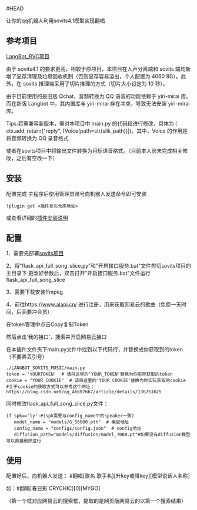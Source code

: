 #HEAD

让你的qq机器人利用sovits4.1模型实现翻唱

## 参考项目

[LangBot_RVC项目](https://github.com/zzseki/LangBot_RVC_Music?tab=readme-ov-file) 


由于 sovits4.1 的要求更高，相较于原项目，本项目在人声分离端和 sovits 端均新增了显存清理及垃圾回收机制（否则显存容易溢出，个人配置为 4060 8G）。此外，在 sovits 推理端采用了切片推理的方式（切片大小设定为 10 秒）。

由于目前使用的是旧版 Qchat，音频转换为 QQ 语音的功能依赖于 yiri-mirai 库。而在新版 Langbot 中，其内置库与 yiri-mirai 存在冲突，导致无法安装 yiri-mirai 库。

Tips:若需兼容新版本，需对本项目中 main.py 的代码段进行修改，具体为：ctx.add_return("reply", [Voice(path=str(silk_path))])。其中，Voice 的作用是将音频转换为 QQ 录音格式.

或者在sovits项目中将输出文件转换为目标语音格式。（目前本人尚未完成相关修改，之后有空改一下）


## 安装

配置完成 主程序后使用管理员账号向机器人发送命令即可安装


```
!plugin get <插件发布仓库地址>
```
或查看详细的[插件安装说明](https://github.com/RockChinQ/QChatGPT/wiki/5-%E6%8F%92%E4%BB%B6%E4%BD%BF%E7%94%A8)

## 配置
1、需要先部署[sovits项目](https://github.com/svc-develop-team/so-vits-svc)  

2、将"flask_api_full_song_slice.py"和"开启接口服务.bat"文件剪切sovits项目的主目录下
更改好参数后，双击打开"开启接口服务.bat"文件运行flask_api_full_song_slice

3、需要下载安装ffmpeg   

4、前往https://www.alapi.cn/  进行注册，用来获取网易云的歌曲（免费一天时间，后面要冲会员）

   在token管理中点击Copy复制Token
   
   然后点击‘我的接口’，搜索并开启网易云接口

   在本插件文件夹下main.py文件中找到以下代码行，并替换成你获取到的token（不要弄丢引号）

```
./LANGBOT_SOVITS_MUSIC/main.py
token = 'YOURTOKEN'  # 请将这里的'YOUR_TOKEN'替换为你实际获取的token
cookie = "YOUR_COOKIE"  # 请将这里的'YOUR_COOKIE'替换为你实际获取的cookie
#关于cookie的获取方式可以参考这个网址：https://blog.csdn.net/qq_46607667/article/details/136751625

```

同时修改flask_api_full_song_slice.py文件：
```
if spk=='ly':#(spk需要与config_name中的speaker一致)
   model_name = "models/G_56800.pth"  # 模型地址
   config_name = "configs/config.json"  # config地址
   diffusion_path="models/diffusion/model_7000.pt"#如果没有diffusion模型可以直接删除这行
```

## 使用

配置好后，向机器人发送：   #翻唱[歌名 歌手名][升key或降key][模型说话人名称]

如：#翻唱[春日影 CRYCHIC][0][MYGO]

（第一个框对应网易云的搜索框，提取的是网页版网易云的以第一个搜索结果）

